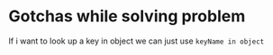 # Gotchas while solving problem

If i want to look up a key in object we can just use `keyName in object`
